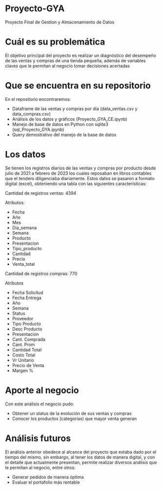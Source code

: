 # Proyecto-GYA
Proyecto Final de Gestion y Almacenamiento de Datos
# Cuál es su problemática
El objetivo principal del proyecto es realizar un diagnóstico del desempeño de las ventas y compras de una tienda pequeña, además de variables claves que le permitan al negocio tomar decisiones acertadas
# Que se encuentra en su repositorio
En el repositorio encontraremos:
 - Dataframe de las ventas y compras por día (data_ventas.csv y data_compras.csv) 
 - Análisis de los datos y gráficos (Proyecto_GYA_CE.ipynb)
 - Manejo de base de datos en Python con sqlite3 (sql_Proyecto_GYA.ipynb)
 - Query demostrativo del manejo de la base de datos 
# Los datos
Se tienen los registros diarios de las ventas y compras por producto desde julio de 2021 a febrero de 2023 los cuales reposaban en libros contables que el tendero diligenciaba diariamente. Estos datos se pasaron a formato digital (excel), obteniendo una tabla con las siguientes características:
 
Cantidad de registros ventas: 4394

Atributos:
   - Fecha
   - Año
   - Mes
   - Dia_semana
   - Semana
   - Producto
   - Presentacion
   - Tipo_producto
   - Cantidad
   - Precio
   - Venta_total
  
Cantidad de registros compras: 770

Atributos
   - Fecha Solicitud
   - Fecha Entrega  
   - Año                    
   - Semana                  
   - Status                 
   - Proveedor              
   - Tipo Producto          
   - Desc Producto          
   - Presentacion          
   - Cant. Comprada        
   - Cant. Prom           
   - Cantidad Total         
   - Costo Total        
   - Vr Unitario        
   - Precio de Venta
   - Margen % 
# Aporte al negocio
Con este análisis el negocio pudo:
 - Obtener un status de la evolución de sus ventas y compras
 - Conocer los productos (categorías) que mayor venta generan
# Análisis futuros
El análisis anterior obedece al alcance del proyecto que estaba dado por el tiempo del mismo, sin embargo, al tener los datos de manera digital, y con el detalle que actualmente presentan, permite realizar diversos análisis que le permitan al negocio, entre otros:
 - Generar pedidos de manera óptima
 - Evaluar el portafolio más rentable
